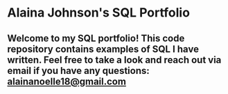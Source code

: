 # Alaina Johnson's SQL Portfolio
## Welcome to my SQL portfolio! This code repository contains examples of SQL I have written. Feel free to take a look and reach out via email if you have any questions: alainanoelle18@gmail.com
